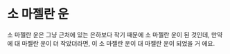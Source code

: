 # 소 마젤란 운

소 마젤란 운은 그냥 근처에 있는 은하보다 작기 때문에 소 마젤란 운이 된 것인데,
만약에 대 마젤란 운이 더 작았더라면, 이 소 마젤란 운이 대 마젤란 운이 되었을 거
에요.
